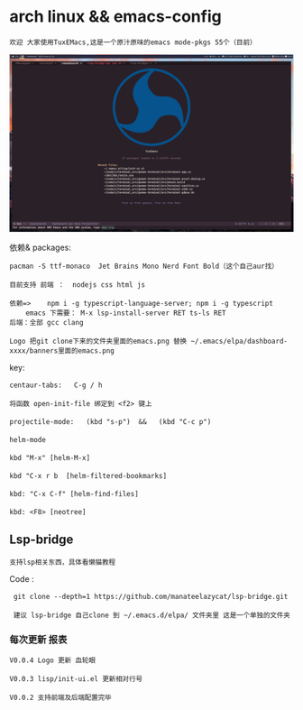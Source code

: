 # arch linux &&  emacs-config
 	欢迎 大家使用TuxEMacs,这是一个原汁原味的emacs mode-pkgs 55个（目前）
![TuxEmacs](Tuxemacs.png "TuxEmacs")

依赖& packages:

	pacman -S ttf-monaco  Jet Brains Mono Nerd Font Bold（这个自己aur找）
 	
	目前支持 前端 ：  nodejs css html js
			
	依赖=>	npm i -g typescript-language-server; npm i -g typescript	
		emacs 下需要： M-x lsp-install-server RET ts-ls RET	
	后端：全部 gcc clang
	
	Logo 把git clone下来的文件夹里面的emacs.png 替换 ~/.emacs/elpa/dashboard-xxxx/banners里面的emacs.png
 




key:
	
	centaur-tabs:	C-g / h 
	
	将函数 open-init-file 绑定到 <f2> 键上

	projectile-mode:   (kbd "s-p")  &&   (kbd "C-c p")
	
	helm-mode
	
	kbd "M-x" [helm-M-x]
		
	kbd "C-x r b  [helm-filtered-bookmarks]
	
	kbd: "C-x C-f" [helm-find-files]
	
	kbd: <F8> [neotree] 

## Lsp-bridge
	支持lsp相关东西，具体看懒猫教程
 
 Code :

	 git clone --depth=1 https://github.com/manateelazycat/lsp-bridge.git
	 
	 建议 lsp-bridge 自己clone 到 ~/.emacs.d/elpa/ 文件夹里 这是一个单独的文件夹


### 每次更新 报表

	V0.0.4 Logo 更新 血轮眼
	
	V0.0.3 lisp/init-ui.el 更新相对行号
		
	V0.0.2 支持前端及后端配置完毕



